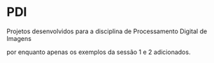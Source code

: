# PDI

Projetos desenvolvidos para a disciplina de Processamento Digital de Imagens

por enquanto apenas os exemplos da sessão 1 e 2 adicionados.

